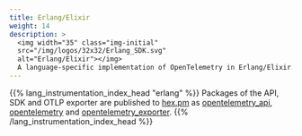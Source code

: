 ```yaml
---
title: Erlang/Elixir
weight: 14
description: >
  <img width="35" class="img-initial"
  src="/img/logos/32x32/Erlang_SDK.svg"
  alt="Erlang/Elixir"></img>
  A language-specific implementation of OpenTelemetry in Erlang/Elixir.
---
```


{{% lang_instrumentation_index_head "erlang" %}}
  Packages of the API, SDK and OTLP exporter are published to
  [hex.pm](https://hex.pm) as
  [opentelemetry_api](https://hex.pm/packages/opentelemetry_api),
  [opentelemetry](https://hex.pm/packages/opentelemetry) and
  [opentelemetry_exporter](https://hex.pm/packages/opentelemetry_exporter).
{{% /lang_instrumentation_index_head %}}